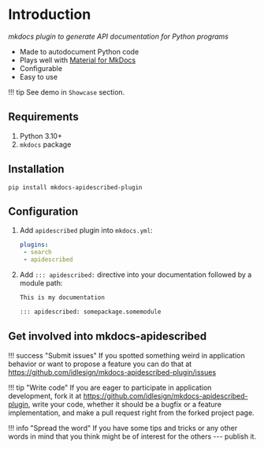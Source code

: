 # Introduction

*mkdocs plugin to generate API documentation for Python programs*

* Made to autodocument Python code
* Plays well with [Material for MkDocs](https://squidfunk.github.io/mkdocs-material/)
* Configurable
* Easy to use

!!! tip
    See demo in ``Showcase`` section.

## Requirements

1.  Python 3.10+
2.  `mkdocs` package

## Installation

``` shell
pip install mkdocs-apidescribed-plugin
```

## Configuration

1. Add ``apidescribed`` plugin into ``mkdocs.yml``:

    ```yaml title="mkdocs.yml"
    plugins:
     - search
     - apidescribed 
    ```

2. Add ``::: apidescribed:`` directive into your documentation followed by a module path:

    ```md title="index.md"
    This is my documentation
   
    ::: apidescribed: somepackage.somemodule
   
    ```


## Get involved into mkdocs-apidescribed

!!! success "Submit issues"
    If you spotted something weird in application behavior or want to propose a feature you can do 
    that at <https://github.com/idlesign/mkdocs-apidescribed-plugin/issues>

!!! tip "Write code"
    If you are eager to participate in application development, 
    fork it at <https://github.com/idlesign/mkdocs-apidescribed-plugin>, write 
    your code, whether it should be a bugfix or a feature implementation,
    and make a pull request right from the forked project page.

!!! info "Spread the word"
    If you have some tips and tricks or any other words in mind that 
    you think might be of interest for the others --- publish it.
